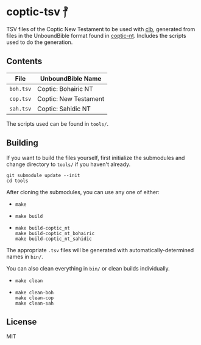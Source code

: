 # coptic-tsv ⳨

TSV files of the Coptic New Testament to be used with [clb](https://github.com/tumut/clb), generated from files in the UnboundBible format found in [coptic-nt](https://github.com/tumut/coptic-nt). Includes the scripts used to do the generation.

## Contents

| File | UnboundBible Name |
| --- | --- |
| `boh.tsv` | Coptic: Bohairic NT |
| `cop.tsv` | Coptic: New Testament |
| `sah.tsv` | Coptic: Sahidic NT |

The scripts used can be found in `tools/`.

## Building

If you want to build the files yourself, first initialize the submodules and change directory to `tools/` if you haven't already.

```
git submodule update --init
cd tools
```

After cloning the submodules, you can use any one of either:

 *  ```
    make
    ```
 *  ```
    make build
    ```
 *  ```
    make build-coptic_nt
    make build-coptic_nt_bohairic
    make build-coptic_nt_sahidic
    ```

The appropriate `.tsv` files will be generated with automatically-determined names in `bin/`.

You can also clean everything in `bin/` or clean builds individually.

 *  ```
    make clean
    ```
 *  ```
    make clean-boh
    make clean-cop
    make clean-sah
    ```

## License

MIT
